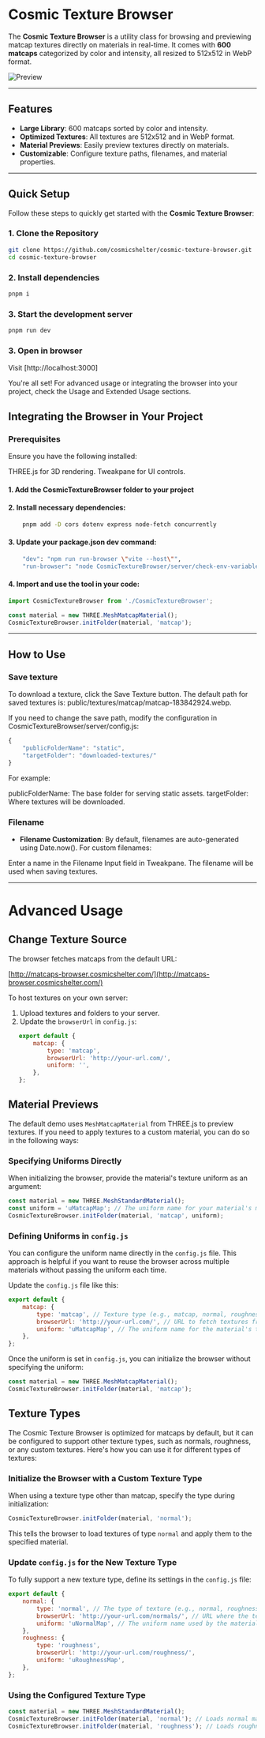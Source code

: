 # Cosmic Texture Browser

The **Cosmic Texture Browser** is a utility class for browsing and previewing matcap textures directly on materials in real-time. It comes with **600 matcaps** categorized by color and intensity, all resized to 512x512 in WebP format.

![Preview](https://github.com/cosmicshelter/cosmic-texture-browser/blob/main/public/preview.gif)

---

## Features

- **Large Library**: 600 matcaps sorted by color and intensity.
- **Optimized Textures**: All textures are 512x512 and in WebP format.
- **Material Previews**: Easily preview textures directly on materials.
- **Customizable**: Configure texture paths, filenames, and material properties.

---

## Quick Setup

Follow these steps to quickly get started with the **Cosmic Texture Browser**:

### 1. Clone the Repository

```bash
git clone https://github.com/cosmicshelter/cosmic-texture-browser.git
cd cosmic-texture-browser
```

### 2. Install dependencies

```bash
pnpm i
```

### 3. Start the development server

```bash
pnpm run dev
```
### 3. Open in browser

Visit [http://localhost:3000]


You're all set! For advanced usage or integrating the browser into your project, check the Usage and Extended Usage sections.

## Integrating the Browser in Your Project

### Prerequisites
Ensure you have the following installed:

THREE.js for 3D rendering.
Tweakpane for UI controls.

#### 1. Add the CosmicTextureBrowser folder to your project
#### 2. Install necessary dependencies:
```bash
    pnpm add -D cors dotenv express node-fetch concurrently
```
#### 3. Update your package.json dev command:
```bash
    "dev": "npm run run-browser \"vite --host\"",
    "run-browser": "node CosmicTextureBrowser/server/check-env-variables.js && concurrently --kill-others \"node CosmicTextureBrowser/server/texture-browser-server.js\""
```

#### 4. Import and use the tool in your code:

```js
import CosmicTextureBrowser from './CosmicTextureBrowser';

const material = new THREE.MeshMatcapMaterial();
CosmicTextureBrowser.initFolder(material, 'matcap');
```
---

## How to Use

### Save texture

To download a texture, click the Save Texture button. The default path for saved textures is:
public/textures/matcap/matcap-183842924.webp.

If you need to change the save path, modify the configuration in CosmicTextureBrowser/server/config.js:
```js
{
    "publicFolderName": "static",
    "targetFolder": "downloaded-textures/"
}
```
For example:

publicFolderName: The base folder for serving static assets.
targetFolder: Where textures will be downloaded.

### Filename

- **Filename Customization**:
By default, filenames are auto-generated using Date.now(). For custom filenames:

Enter a name in the Filename Input field in Tweakpane.
The filename will be used when saving textures.

---

# Advanced Usage

## Change Texture Source

The browser fetches matcaps from the default URL:

[http://matcaps-browser.cosmicshelter.com/](http://matcaps-browser.cosmicshelter.com/)

To host textures on your own server:
1. Upload textures and folders to your server.
2. Update the `browserUrl` in `config.js`:

```js
   export default {
       matcap: {
           type: 'matcap',
           browserUrl: 'http://your-url.com/',
           uniform: '',
       },
   };
```

## Material Previews

The default demo uses `MeshMatcapMaterial` from THREE.js to preview textures. If you need to apply textures to a custom material, you can do so in the following ways:

### Specifying Uniforms Directly

When initializing the browser, provide the material's texture uniform as an argument:

```js
const material = new THREE.MeshStandardMaterial();
const uniform = 'uMatcapMap'; // The uniform name for your material's matcap texture
CosmicTextureBrowser.initFolder(material, 'matcap', uniform);
```

### Defining Uniforms in `config.js`

You can configure the uniform name directly in the `config.js` file. This approach is helpful if you want to reuse the browser across multiple materials without passing the uniform each time.

Update the `config.js` file like this:

```js
export default {
    matcap: {
        type: 'matcap', // Texture type (e.g., matcap, normal, roughness)
        browserUrl: 'http://your-url.com/', // URL to fetch textures from
        uniform: 'uMatcapMap', // The uniform name for the material's texture
    },
};
```

Once the uniform is set in `config.js`, you can initialize the browser without specifying the uniform:
```js
const material = new THREE.MeshMatcapMaterial();
CosmicTextureBrowser.initFolder(material, 'matcap');
```

## Texture Types

The Cosmic Texture Browser is optimized for matcaps by default, but it can be configured to support other texture types, such as normals, roughness, or any custom textures. Here's how you can use it for different types of textures:

### Initialize the Browser with a Custom Texture Type

When using a texture type other than matcap, specify the type during initialization:

```js
CosmicTextureBrowser.initFolder(material, 'normal');
```

This tells the browser to load textures of type `normal` and apply them to the specified material.


### Update `config.js` for the New Texture Type

To fully support a new texture type, define its settings in the `config.js` file:
```js
export default {
    normal: {
        type: 'normal', // The type of texture (e.g., normal, roughness)
        browserUrl: 'http://your-url.com/normals/', // URL where the textures are hosted
        uniform: 'uNormalMap', // The uniform name used by the material for this texture type
    },
    roughness: {
        type: 'roughness',
        browserUrl: 'http://your-url.com/roughness/',
        uniform: 'uRoughnessMap',
    },
};
```

### Using the Configured Texture Type

```js
const material = new THREE.MeshStandardMaterial();
CosmicTextureBrowser.initFolder(material, 'normal'); // Loads normal maps
CosmicTextureBrowser.initFolder(material, 'roughness'); // Loads roughness maps
```